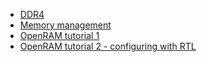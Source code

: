 - [DDR4](https://www.systemverilog.io/design/ddr4-basics/)
- [Memory management](https://cseweb.ucsd.edu/classes/su09/cse120/lectures/Lecture7.pdf)
- [OpenRAM tutorial 1](https://cornell-ece5745.github.io/ece5745-S05-srams/)
- [OpenRAM tutorial 2 - configuring with RTL](https://cornell-ece5745.github.io/ece5745-tut8-sram/)
